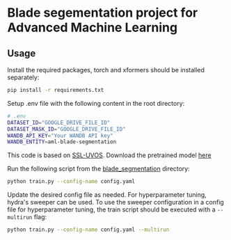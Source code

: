# Blade segementation project for Advanced Machine Learning

## Usage

Install the required packages, torch and xformers should be installed separately:

```bash
pip install -r requirements.txt
```

Setup .env file with the following content in the root directory:

```bash
# .env
DATASET_ID="GOOGLE_DRIVE_FILE_ID"
DATASET_MASK_ID="GOOGLE_DRIVE_FILE_ID"
WANDB_API_KEY="Your WANDB API key"
WANDB_ENTITY=aml-blade-segmentation
```

This code is based on [SSL-UVOS](https://github.com/shvdiwnkozbw/SSL-UVOS/tree/main). Download the pretrained model 
[here](https://dl.fbaipublicfiles.com/dino/dino_deitsmall8_pretrain/dino_deitsmall8_pretrain_full_checkpoint.pth)

Run the following script from the [blade_segmentation](blade_segmentation) directory:

```bash
python train.py --config-name config.yaml
```

Update the desired config file as needed. For hyperparameter tuning, hydra's sweeper can be used. To use the sweeper
configuration in a config file for hyperparameter tuning, the train script should be executed with a `--multirun` flag:

```bash
python train.py --config-name config.yaml --multirun
```
